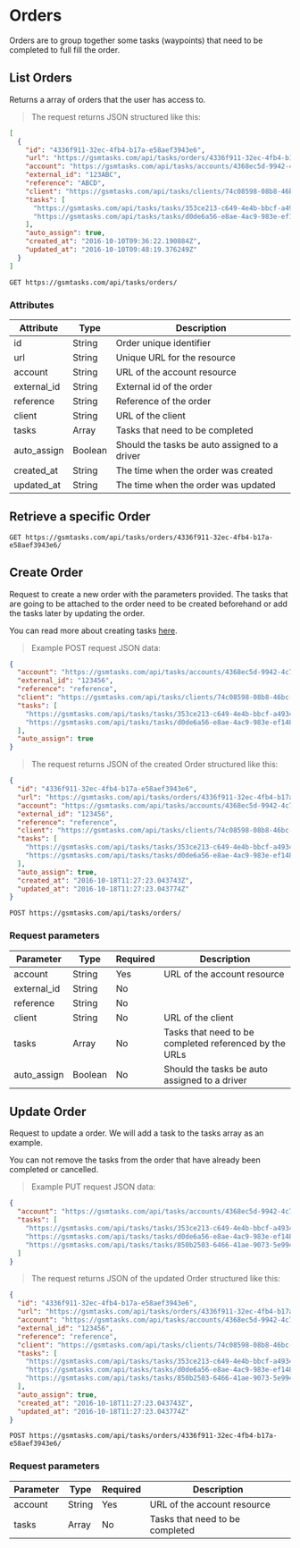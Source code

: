 # Orders

Orders are to group together some tasks (waypoints) that need to be completed to full fill the order.

## List Orders

Returns a array of orders that the user has access to.

> The request returns JSON structured like this:

```json
[
  {
    "id": "4336f911-32ec-4fb4-b17a-e58aef3943e6",
    "url": "https://gsmtasks.com/api/tasks/orders/4336f911-32ec-4fb4-b17a-e58aef3943e6/",
    "account": "https://gsmtasks.com/api/tasks/accounts/4368ec5d-9942-4c74-90f7-eea752a6e489/",
    "external_id": "123ABC",
    "reference": "ABCD",
    "client": "https://gsmtasks.com/api/tasks/clients/74c08598-08b8-46bc-9da7-8b85f7168f20/",
    "tasks": [
      "https://gsmtasks.com/api/tasks/tasks/353ce213-c649-4e4b-bbcf-a493433cee9c/"
      "https://gsmtasks.com/api/tasks/tasks/d0de6a56-e8ae-4ac9-983e-ef1486909ce7/"
    ],
    "auto_assign": true,
    "created_at": "2016-10-10T09:36:22.190884Z",
    "updated_at": "2016-10-10T09:48:19.376249Z"
  }
]
```

`GET https://gsmtasks.com/api/tasks/orders/`

### Attributes

Attribute     | Type   | Description
------------  | ------ | -----------
id            | String | Order unique identifier
url           | String | Unique URL for the resource
account       | String | URL of the account resource
external_id   | String | External id of the order
reference     | String | Reference of the order
client        | String | URL of the client
tasks         | Array  | Tasks that need to be completed
auto_assign   | Boolean| Should the tasks be auto assigned to a driver
created_at    | String | The time when the order was created
updated_at    | String | The time when the order was updated

## Retrieve a specific Order

`GET https://gsmtasks.com/api/tasks/orders/4336f911-32ec-4fb4-b17a-e58aef3943e6/`

## Create Order

Request to create a new order with the parameters provided. The tasks that are going to be attached to the order need to be created beforehand or add the tasks later by updating the order.

You can read more about creating tasks [here](#tasks).

> Example POST request JSON data:

```json
{
  "account": "https://gsmtasks.com/api/tasks/accounts/4368ec5d-9942-4c74-90f7-eea752a6e489/",
  "external_id": "123456",
  "reference": "reference",
  "client": "https://gsmtasks.com/api/tasks/clients/74c08598-08b8-46bc-9da7-8b85f7168f20/", 
  "tasks": [
    "https://gsmtasks.com/api/tasks/tasks/353ce213-c649-4e4b-bbcf-a493433cee9c/"
    "https://gsmtasks.com/api/tasks/tasks/d0de6a56-e8ae-4ac9-983e-ef1486909ce7/"
  ],
  "auto_assign": true
}
```

> The request returns JSON of the created Order structured like this:

```json
{
  "id": "4336f911-32ec-4fb4-b17a-e58aef3943e6",
  "url": "https://gsmtasks.com/api/tasks/orders/4336f911-32ec-4fb4-b17a-e58aef3943e6/",
  "account": "https://gsmtasks.com/api/tasks/accounts/4368ec5d-9942-4c74-90f7-eea752a6e489/",
  "external_id": "123456",
  "reference": "reference",
  "client": "https://gsmtasks.com/api/tasks/clients/74c08598-08b8-46bc-9da7-8b85f7168f20/", 
  "tasks": [
    "https://gsmtasks.com/api/tasks/tasks/353ce213-c649-4e4b-bbcf-a493433cee9c/"
    "https://gsmtasks.com/api/tasks/tasks/d0de6a56-e8ae-4ac9-983e-ef1486909ce7/"
  ],
  "auto_assign": true,
  "created_at": "2016-10-18T11:27:23.043743Z",
  "updated_at": "2016-10-18T11:27:23.043774Z"
}
```

`POST https://gsmtasks.com/api/tasks/orders/`

### Request parameters

Parameter     | Type   | Required | Description
------------  | ------ | -------  | -----------
account       | String | Yes      | URL of the account resource
external_id   | String | No       |
reference     | String | No       |
client        | String | No       | URL of the client
tasks         | Array  | No       | Tasks that need to be completed referenced by the URLs
auto_assign   | Boolean| No       | Should the tasks be auto assigned to a driver

## Update Order

Request to update a order. We will add a task to the tasks array as an example.

<aside class="warning">
You can not remove the tasks from the order that have already been completed or cancelled.
</aside>

> Example PUT request JSON data:

```json
{
  "account": "https://gsmtasks.com/api/tasks/accounts/4368ec5d-9942-4c74-90f7-eea752a6e489/",
  "tasks": [
    "https://gsmtasks.com/api/tasks/tasks/353ce213-c649-4e4b-bbcf-a493433cee9c/"
    "https://gsmtasks.com/api/tasks/tasks/d0de6a56-e8ae-4ac9-983e-ef1486909ce7/"
    "https://gsmtasks.com/api/tasks/tasks/850b2503-6466-41ae-9073-5e994688b812/"
  ]
}
```

> The request returns JSON of the updated Order structured like this:

```json
{
  "id": "4336f911-32ec-4fb4-b17a-e58aef3943e6",
  "url": "https://gsmtasks.com/api/tasks/orders/4336f911-32ec-4fb4-b17a-e58aef3943e6/",
  "account": "https://gsmtasks.com/api/tasks/accounts/4368ec5d-9942-4c74-90f7-eea752a6e489/",
  "external_id": "123456",
  "reference": "reference",
  "client": "https://gsmtasks.com/api/tasks/clients/74c08598-08b8-46bc-9da7-8b85f7168f20/", 
  "tasks": [
    "https://gsmtasks.com/api/tasks/tasks/353ce213-c649-4e4b-bbcf-a493433cee9c/"
    "https://gsmtasks.com/api/tasks/tasks/d0de6a56-e8ae-4ac9-983e-ef1486909ce7/"
    "https://gsmtasks.com/api/tasks/tasks/850b2503-6466-41ae-9073-5e994688b812/"
  ],
  "auto_assign": true,
  "created_at": "2016-10-18T11:27:23.043743Z",
  "updated_at": "2016-10-18T11:27:23.043774Z"
}
```

`POST https://gsmtasks.com/api/tasks/orders/4336f911-32ec-4fb4-b17a-e58aef3943e6/`

### Request parameters

Parameter     | Type   | Required | Description
------------  | ------ | -------  | -----------
account       | String | Yes      | URL of the account resource
tasks         | Array  | No       | Tasks that need to be completed
